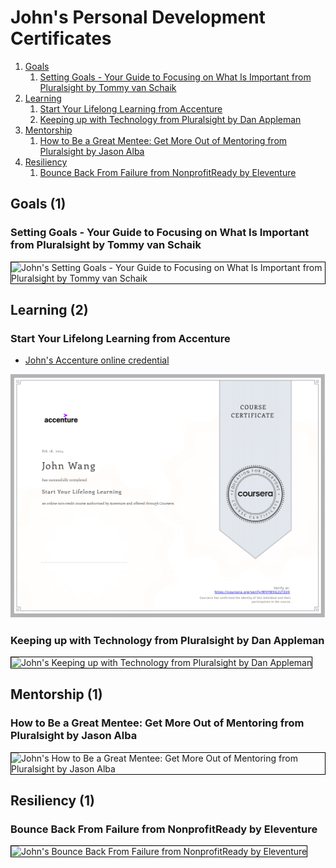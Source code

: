 # John's Personal Development Certificates
1. [Goals](#goals-1)
    1. [Setting Goals - Your Guide to Focusing on What Is Important from Pluralsight by Tommy van Schaik](#setting-goals-your-guide-to-focusing-on-what-is-important-from-pluralsight-by-tommy-van-schaik)
1. [Learning](#learning-2)
    1. [Start Your Lifelong Learning from Accenture](#start-your-lifelong-learning-from-accenture)
    1. [Keeping up with Technology from Pluralsight by Dan Appleman](#keeping-up-with-technology-from-pluralsight-by-dan-appleman)
1. [Mentorship](#mentorship-1)
    1. [How to Be a Great Mentee: Get More Out of Mentoring from Pluralsight by Jason Alba](#how-to-be-a-great-mentee-get-more-out-of-mentoring-from-pluralsight-by-jason-alba)
1. [Resiliency](#resiliency-1)
    1. [Bounce Back From Failure from NonprofitReady by Eleventure](#bounce-back-from-failure-from-nonprofitready-by-eleventure)
## Goals (1)
### Setting Goals - Your Guide to Focusing on What Is Important from Pluralsight by Tommy van Schaik

<img src="../cert_personal-development_goals_setting-goals-your-guide-to-focusing-on-what-is-important_by-tommy-van-schaik_from-pluralsight_2024-04-14.png" alt="John's Setting Goals - Your Guide to Focusing on What Is Important from Pluralsight by Tommy van Schaik" style="border:1px solid #000000" />

## Learning (2)
### Start Your Lifelong Learning from Accenture
* [John's Accenture online credential](https://coursera.org/verify/WVYWXG2LT3UX)

![John's Start Your Lifelong Learning from Accenture](cert_learning_start-your-lifelong-learning_accenture_cert-WVYWXG2LT3UX_2024-02-17.png)

### Keeping up with Technology from Pluralsight by Dan Appleman

<img src="../cert_learning_keeping-up-with-technology_pluralsight_dan-appleman_2024-07-27.png" alt="John's Keeping up with Technology from Pluralsight by Dan Appleman" style="border:1px solid #000000" />

## Mentorship (1)
### How to Be a Great Mentee: Get More Out of Mentoring from Pluralsight by Jason Alba

<img src="../cert_learning_mentorship_how-to-be-a-great-mentee-get-more-out-of-mentorship_pluralsight_jason-alba_2024-07-27.png" alt="John's How to Be a Great Mentee: Get More Out of Mentoring from Pluralsight by Jason Alba" style="border:1px solid #000000" />

## Resiliency (1)
### Bounce Back From Failure from NonprofitReady by Eleventure

<img src="../cert_personal-development_resiliency_bounce-back-from-failure_eleventure_2024-03-25.png" alt="John's Bounce Back From Failure from NonprofitReady by Eleventure" style="border:1px solid #000000" />

